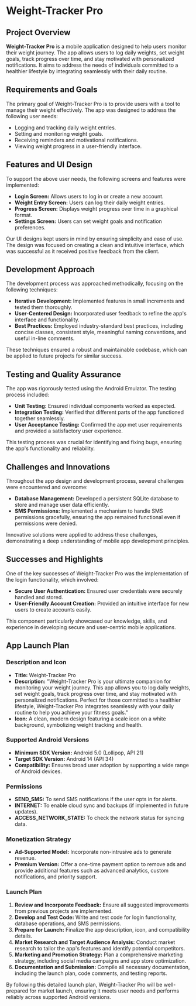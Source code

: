 # Weight-Tracker Pro

## Project Overview

**Weight-Tracker Pro** is a mobile application designed to help users monitor their weight journey. The app allows users to log daily weights, set weight goals, track progress over time, and stay motivated with personalized notifications. It aims to address the needs of individuals committed to a healthier lifestyle by integrating seamlessly with their daily routine.

## Requirements and Goals

The primary goal of Weight-Tracker Pro is to provide users with a tool to manage their weight effectively. The app was designed to address the following user needs:
- Logging and tracking daily weight entries.
- Setting and monitoring weight goals.
- Receiving reminders and motivational notifications.
- Viewing weight progress in a user-friendly interface.

## Features and UI Design

To support the above user needs, the following screens and features were implemented:
- **Login Screen:** Allows users to log in or create a new account.
- **Weight Entry Screen:** Users can log their daily weight entries.
- **Progress Screen:** Displays weight progress over time in a graphical format.
- **Settings Screen:** Users can set weight goals and notification preferences.

Our UI designs kept users in mind by ensuring simplicity and ease of use. The design was focused on creating a clean and intuitive interface, which was successful as it received positive feedback from the client.

## Development Approach

The development process was approached methodically, focusing on the following techniques:
- **Iterative Development:** Implemented features in small increments and tested them thoroughly.
- **User-Centered Design:** Incorporated user feedback to refine the app's interface and functionality.
- **Best Practices:** Employed industry-standard best practices, including concise classes, consistent style, meaningful naming conventions, and useful in-line comments.

These techniques ensured a robust and maintainable codebase, which can be applied to future projects for similar success.

## Testing and Quality Assurance

The app was rigorously tested using the Android Emulator. The testing process included:
- **Unit Testing:** Ensured individual components worked as expected.
- **Integration Testing:** Verified that different parts of the app functioned together seamlessly.
- **User Acceptance Testing:** Confirmed the app met user requirements and provided a satisfactory user experience.

This testing process was crucial for identifying and fixing bugs, ensuring the app's functionality and reliability.

## Challenges and Innovations

Throughout the app design and development process, several challenges were encountered and overcome:
- **Database Management:** Developed a persistent SQLite database to store and manage user data efficiently.
- **SMS Permissions:** Implemented a mechanism to handle SMS permissions gracefully, ensuring the app remained functional even if permissions were denied.

Innovative solutions were applied to address these challenges, demonstrating a deep understanding of mobile app development principles.

## Successes and Highlights

One of the key successes of Weight-Tracker Pro was the implementation of the login functionality, which involved:
- **Secure User Authentication:** Ensured user credentials were securely handled and stored.
- **User-Friendly Account Creation:** Provided an intuitive interface for new users to create accounts easily.

This component particularly showcased our knowledge, skills, and experience in developing secure and user-centric mobile applications.

## App Launch Plan

### Description and Icon

- **Title:** Weight-Tracker Pro
- **Description:** "Weight-Tracker Pro is your ultimate companion for monitoring your weight journey. This app allows you to log daily weights, set weight goals, track progress over time, and stay motivated with personalized notifications. Perfect for those committed to a healthier lifestyle, Weight-Tracker Pro integrates seamlessly with your daily routine to help you achieve your fitness goals."
- **Icon:** A clean, modern design featuring a scale icon on a white background, symbolizing weight tracking and health.

### Supported Android Versions

- **Minimum SDK Version:** Android 5.0 (Lollipop, API 21)
- **Target SDK Version:** Android 14 (API 34)
- **Compatibility:** Ensures broad user adoption by supporting a wide range of Android devices.

### Permissions

- **SEND_SMS:** To send SMS notifications if the user opts in for alerts.
- **INTERNET:** To enable cloud sync and backups (if implemented in future updates).
- **ACCESS_NETWORK_STATE:** To check the network status for syncing data.

### Monetization Strategy

- **Ad-Supported Model:** Incorporate non-intrusive ads to generate revenue.
- **Premium Version:** Offer a one-time payment option to remove ads and provide additional features such as advanced analytics, custom notifications, and priority support.

### Launch Plan

1. **Review and Incorporate Feedback:** Ensure all suggested improvements from previous projects are implemented.
2. **Develop and Test Code:** Write and test code for login functionality, database operations, and SMS permissions.
3. **Prepare for Launch:** Finalize the app description, icon, and compatibility details.
4. **Market Research and Target Audience Analysis:** Conduct market research to tailor the app's features and identify potential competitors.
5. **Marketing and Promotion Strategy:** Plan a comprehensive marketing strategy, including social media campaigns and app store optimization.
6. **Documentation and Submission:** Compile all necessary documentation, including the launch plan, code comments, and testing reports.

By following this detailed launch plan, Weight-Tracker Pro will be well-prepared for market launch, ensuring it meets user needs and performs reliably across supported Android versions.
